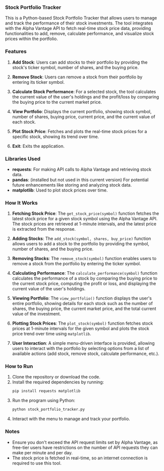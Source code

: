 ### Stock Portfolio Tracker

This is a Python-based Stock Portfolio Tracker that allows users to manage and track the performance of their stock investments. The tool integrates with the Alpha Vantage API to fetch real-time stock price data, providing functionalities to add, remove, calculate performance, and visualize stock prices within the portfolio.

### Features
1. **Add Stock**: Users can add stocks to their portfolio by providing the stock's ticker symbol, number of shares, and the buying price.
   
2. **Remove Stock**: Users can remove a stock from their portfolio by entering its ticker symbol.

3. **Calculate Stock Performance**: For a selected stock, the tool calculates the current value of the user's holdings and the profit/loss by comparing the buying price to the current market price.

4. **View Portfolio**: Displays the current portfolio, showing stock symbol, number of shares, buying price, current price, and the current value of each stock.

5. **Plot Stock Price**: Fetches and plots the real-time stock prices for a specific stock, showing its trend over time.

6. **Exit**: Exits the application.

### Libraries Used
- **requests**: For making API calls to Alpha Vantage and retrieving stock data.
- **pandas**: (installed but not used in this current version) For potential future enhancements like storing and analyzing stock data.
- **matplotlib**: Used to plot stock prices over time.

### How It Works

1. **Fetching Stock Price**: 
   The `get_stock_price(symbol)` function fetches the latest stock price for a given stock symbol using the Alpha Vantage API. The stock prices are retrieved at 1-minute intervals, and the latest price is extracted from the response.

2. **Adding Stocks**: 
   The `add_stock(symbol, shares, buy_price)` function allows users to add a stock to the portfolio by providing the symbol, number of shares, and the buying price.

3. **Removing Stocks**: 
   The `remove_stock(symbol)` function enables users to remove a stock from the portfolio by entering the ticker symbol.

4. **Calculating Performance**: 
   The `calculate_performance(symbol)` function calculates the performance of a stock by comparing the buying price to the current stock price, computing the profit or loss, and displaying the current value of the user's holdings.

5. **Viewing Portfolio**: 
   The `view_portfolio()` function displays the user's entire portfolio, showing details for each stock such as the number of shares, the buying price, the current market price, and the total current value of the investment.

6. **Plotting Stock Prices**: 
   The `plot_stock(symbol)` function fetches stock prices at 1-minute intervals for the given symbol and plots the stock price trend over time using `matplotlib`.

7. **User Interaction**: 
   A simple menu-driven interface is provided, allowing users to interact with the portfolio by selecting options from a list of available actions (add stock, remove stock, calculate performance, etc.).

### How to Run
1. Clone the repository or download the code.
2. Install the required dependencies by running:
   ```bash
   pip install requests matplotlib
   ```
3. Run the program using Python:
   ```bash
   python stock_portfolio_tracker.py
   ```
4. Interact with the menu to manage and track your portfolio.

### Notes
- Ensure you don't exceed the API request limits set by Alpha Vantage, as free-tier users have restrictions on the number of API requests they can make per minute and per day.
- The stock price is fetched in real-time, so an internet connection is required to use this tool.
